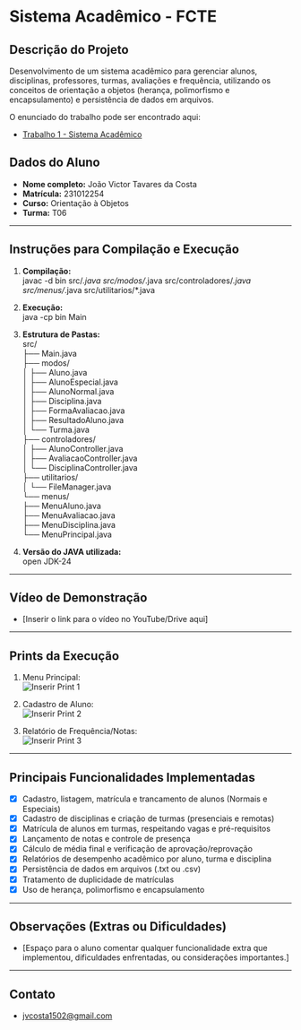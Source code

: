 # Sistema Acadêmico - FCTE

## Descrição do Projeto

Desenvolvimento de um sistema acadêmico para gerenciar alunos, disciplinas, professores, turmas, avaliações e frequência, utilizando os conceitos de orientação a objetos (herança, polimorfismo e encapsulamento) e persistência de dados em arquivos.

O enunciado do trabalho pode ser encontrado aqui:
- [Trabalho 1 - Sistema Acadêmico](https://github.com/lboaventura25/OO-T06_2025.1_UnB_FCTE/blob/main/trabalhos/ep1/README.md)

## Dados do Aluno

- **Nome completo:** João Victor Tavares da Costa
- **Matrícula:** 231012254
- **Curso:** Orientação à Objetos
- **Turma:** T06

---

## Instruções para Compilação e Execução

1. **Compilação:**  
   javac -d bin src/*.java src/modos/*.java src/controladores/*.java src/menus/*.java src/utilitarios/*.java

2. **Execução:**  
   java -cp bin Main

3. **Estrutura de Pastas:**  
   src/  
   ├── Main.java  
   ├── modos/  
│   ├── Aluno.java   
│   ├── AlunoEspecial.java   
│   ├── AlunoNormal.java   
│   ├── Disciplina.java   
│   ├── FormaAvaliacao.java   
│   ├── ResultadoAluno.java   
│   └── Turma.java   
├── controladores/   
│   ├── AlunoController.java   
│   ├── AvaliacaoController.java   
│   └── DisciplinaController.java   
├── utilitarios/   
│   └── FileManager.java   
└── menus/   
├── MenuAluno.java   
├── MenuAvaliacao.java   
├── MenuDisciplina.java   
└── MenuPrincipal.java

3. **Versão do JAVA utilizada:**  
   open JDK-24

---

## Vídeo de Demonstração

- [Inserir o link para o vídeo no YouTube/Drive aqui]

---

## Prints da Execução

1. Menu Principal:  
   ![Inserir Print 1](caminho/do/print1.png)

2. Cadastro de Aluno:  
   ![Inserir Print 2](caminho/do/print2.png)

3. Relatório de Frequência/Notas:  
   ![Inserir Print 3](caminho/do/print3.png)

---

## Principais Funcionalidades Implementadas

- [x] Cadastro, listagem, matrícula e trancamento de alunos (Normais e Especiais)
- [x] Cadastro de disciplinas e criação de turmas (presenciais e remotas)
- [x] Matrícula de alunos em turmas, respeitando vagas e pré-requisitos
- [x] Lançamento de notas e controle de presença
- [x] Cálculo de média final e verificação de aprovação/reprovação
- [x] Relatórios de desempenho acadêmico por aluno, turma e disciplina
- [x] Persistência de dados em arquivos (.txt ou .csv)
- [x] Tratamento de duplicidade de matrículas
- [x] Uso de herança, polimorfismo e encapsulamento

---

## Observações (Extras ou Dificuldades)

- [Espaço para o aluno comentar qualquer funcionalidade extra que implementou, dificuldades enfrentadas, ou considerações importantes.]

---

## Contato

- jvcosta1502@gmail.com
